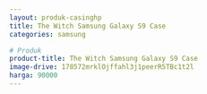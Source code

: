 ```yaml
---
layout: produk-casinghp
title: The Witch Samsung Galaxy S9 Case
categories: samsung

# Produk
product-title: The Witch Samsung Galaxy S9 Case
image-drive: 178572mrklOjffahl3j1peerR5TBc1t2l
harga: 90000
---
```

